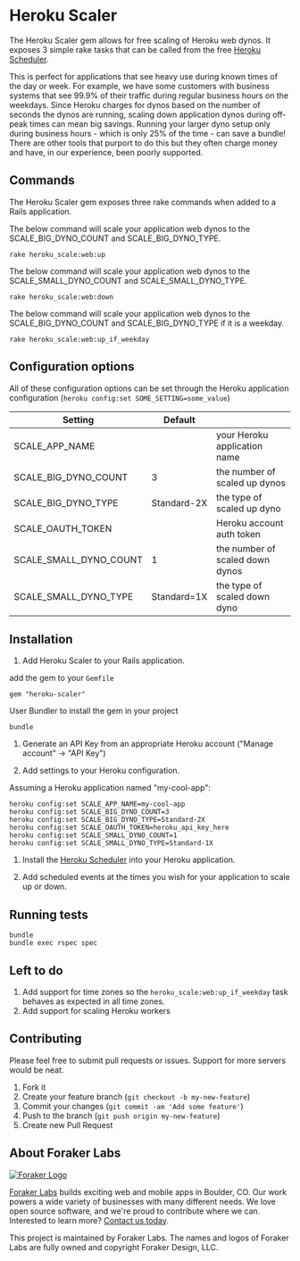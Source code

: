 # Heroku Scaler

The Heroku Scaler gem allows for free scaling of Heroku web dynos.
It exposes 3 simple rake tasks that can be called from the free [Heroku
Scheduler](https://elements.heroku.com/addons/scheduler).

This is perfect for applications that see heavy use during known times of the day or week.  For example, we have some customers with business systems that see 99.9% of their traffic during regular business hours on the weekdays.  Since Heroku charges for dynos based on the number of seconds the dynos are running, scaling down application dynos during off-peak times can mean big savings.  Running your larger dyno setup only during business hours - which is only 25% of the time - can save a bundle!  There are other tools that purport to do this but they often charge money and have, in our experience, been poorly supported.

## Commands

The Heroku Scaler gem exposes three rake commands when added to a Rails application.

The below command will scale your application web dynos to the SCALE_BIG_DYNO_COUNT and SCALE_BIG_DYNO_TYPE.

`rake heroku_scale:web:up`

The below command will scale your application web dynos to the SCALE_SMALL_DYNO_COUNT and SCALE_SMALL_DYNO_TYPE.

`rake heroku_scale:web:down`

The below command will scale your application web dynos to the SCALE_BIG_DYNO_COUNT and SCALE_BIG_DYNO_TYPE if it is a weekday.

`rake heroku_scale:web:up_if_weekday`

## Configuration options

All of these configuration options can be set through the Heroku application configuration (`heroku config:set SOME_SETTING=some_value`)

| Setting | Default | |
| --- | --- | --- |
| SCALE_APP_NAME| | your Heroku application name |
| SCALE_BIG_DYNO_COUNT | 3 | the number of scaled up dynos |
| SCALE_BIG_DYNO_TYPE | Standard-2X | the type of scaled up dyno |
| SCALE_OAUTH_TOKEN | | Heroku account auth token |
| SCALE_SMALL_DYNO_COUNT | 1 | the number of scaled down dynos |
| SCALE_SMALL_DYNO_TYPE | Standard=1X | the type of scaled down dyno |

## Installation

1. Add Heroku Scaler to your Rails application.

  add the gem to your `Gemfile`

  `gem "heroku-scaler"`

  User Bundler to install the gem in your project

  ```shell
  bundle
  ```

1. Generate an API Key from an appropriate Heroku account ("Manage account" -> "API Key")

1. Add settings to your Heroku configuration.

  Assuming a Heroku application named "my-cool-app":

  ```shell
  heroku config:set SCALE_APP_NAME=my-cool-app
  heroku config:set SCALE_BIG_DYNO_COUNT=3
  heroku config:set SCALE_BIG_DYNO_TYPE=Standard-2X
  heroku config:set SCALE_OAUTH_TOKEN=heroku_api_key_here
  heroku config:set SCALE_SMALL_DYNO_COUNT=1
  heroku config:set SCALE_SMALL_DYNO_TYPE=Standard-1X
  ```
1. Install the [Heroku
Scheduler](https://elements.heroku.com/addons/scheduler) into your Heroku application.

1. Add scheduled events at the times you wish for your application to scale up or down.

## Running tests

```shell
bundle
bundle exec rspec spec
```

## Left to do

1. Add support for time zones so the `heroku_scale:web:up_if_weekday` task behaves as expected in all time zones.
2. Add support for scaling Heroku workers

## Contributing

Please feel free to submit pull requests or issues. Support for more servers would be neat.

1. Fork it
2. Create your feature branch (`git checkout -b my-new-feature`)
3. Commit your changes (`git commit -am 'Add some feature'`)
4. Push to the branch (`git push origin my-new-feature`)
5. Create new Pull Request

## About Foraker Labs

[![Foraker Logo](http://assets.foraker.com/attribution_logo.png)](https://www.foraker.com/)

[Foraker Labs](https://www.foraker.com/) builds exciting web and mobile apps in Boulder, CO. Our work powers a wide variety of businesses with many different needs. We love open source software, and we're proud to contribute where we can. Interested to learn more? [Contact us today](https://www.foraker.com/contact-us).

This project is maintained by Foraker Labs. The names and logos of Foraker Labs are fully owned and copyright Foraker Design, LLC.

